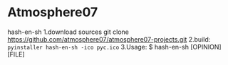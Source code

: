 Atmosphere07
============
hash-en-sh
1.download sources
    git clone https://github.com/atmosphere07/atmosphere07-projects.git
2.build:
    ``pyinstaller hash-en-sh -ico pyc.ico``
3.Usage:
    $ hash-en-sh [OPINION] [FILE]
  

